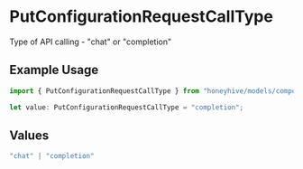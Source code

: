 # PutConfigurationRequestCallType

Type of API calling - "chat" or "completion"

## Example Usage

```typescript
import { PutConfigurationRequestCallType } from "honeyhive/models/components";

let value: PutConfigurationRequestCallType = "completion";
```

## Values

```typescript
"chat" | "completion"
```